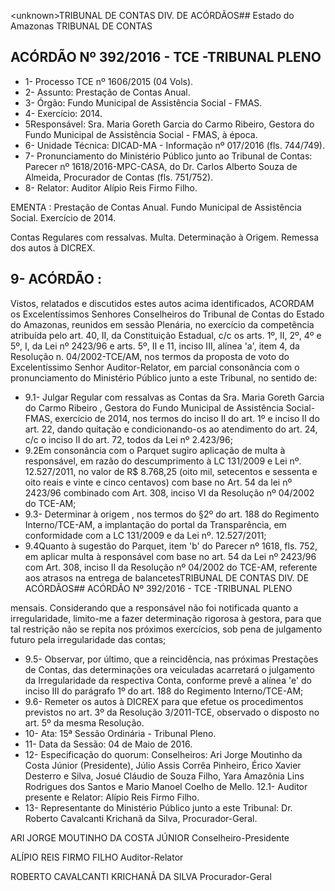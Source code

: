 &lt;unknown&gt;TRIBUNAL DE CONTAS DIV. DE ACÓRDÃOS## Estado do Amazonas TRIBUNAL DE CONTAS

## ACÓRDÃO Nº 392/2016 - TCE -TRIBUNAL PLENO

- 1- Processo TCE nº 1606/2015 (04 Vols).
- 2- Assunto: Prestação de Contas Anual.
- 3- Órgão: Fundo Municipal de Assistência Social - FMAS.
- 4- Exercício: 2014.
- 5Responsável: Sra.  Maria  Goreth Garcia  do  Carmo  Ribeiro,  Gestora  do  Fundo Municipal de Assistência Social - FMAS, à época.
- 6- Unidade Técnica: DICAD-MA - Informação nº 017/2016 (fls. 744/749).
- 7-  Pronunciamento  do Ministério Público  junto  ao Tribunal  de Contas: Parecer  nº 1618/2016-MPC-CASA, do Dr. Carlos Alberto Souza de Almeida, Procurador de Contas (fls. 751/752).
- 8- Relator: Auditor Alípio Reis Firmo Filho.

EMENTA : Prestação de Contas Anual. Fundo Municipal de Assistência Social. Exercício de 2014.

Contas Regulares com ressalvas. Multa. Determinação  à  Origem.  Remessa  dos  autos  à DICREX.

## 9- ACÓRDÃO :

Vistos, relatados e discutidos estes autos acima identificados, ACORDAM os Excelentíssimos Senhores Conselheiros do Tribunal de Contas do Estado do Amazonas, reunidos em sessão Plenária, no exercício da competência atribuída pelo  art.  40,  II, da Constituição Estadual, c/c os arts. 1º, II, 2º, 4º e 5º, I, da Lei nº 2423/96 e arts. 5º, II e 11, inciso III, alínea 'a', item 4, da Resolução n. 04/2002-TCE/AM, nos termos da proposta de voto do  Excelentíssimo  Senhor  Auditor-Relator, em  parcial  consonância com  o pronunciamento do Ministério Público junto a este Tribunal, no sentido de:

- 9.1- Julgar Regular com ressalvas as Contas da Sra. Maria Goreth Garcia do Carmo Ribeiro ,  Gestora do Fundo Municipal de  Assistência Social-FMAS, exercício de  2014,  nos  termos  do  inciso  II  do  art.  1º  e  inciso  II  do  art.  22,  dando  quitação  e condicionando-os ao atendimento do art. 24, c/c o inciso  II  do art. 72, todos da Lei nº 2.423/96;
- 9.2Em  consonância com o Parquet sugiro aplicação de multa à responsável, em razão do descumprimento à LC 131/2009 e Lei nº. 12.527/2011, no valor de R$ 8.768,25 (oito mil, setecentos e sessenta e oito reais e vinte e cinco centavos) com base no  Art. 54 da lei nº 2423/96 combinado com Art. 308, inciso VI  da Resolução nº 04/2002 do TCE-AM;
- 9.3-  Determinar  à  origem ,  nos  termos  do  §2º  do  art.  188  do  Regimento Interno/TCE-AM, a implantação do portal da Transparência, em conformidade com a LC 131/2009 e da Lei nº. 12.527/2011;
- 9.4Quanto à sugestão do Parquet, item 'b' do Parecer nº 1618, fls. 752, em aplicar multa à responsável com base no art. 54 da Lei nº 2423/96 com Art. 308, inciso II da Resolução nº  04/2002 do TCE-AM, referente aos atrasos na entrega de  balancetesTRIBUNAL DE CONTAS DIV. DE ACÓRDÃOS## ACÓRDÃO Nº 392/2016 - TCE -TRIBUNAL PLENO

mensais.  Considerando  que  a  responsável  não  foi  notificada  quanto  a  irregularidade, limito-me a fazer determinação rigorosa à gestora, para que tal restrição não se repita nos próximos exercícios, sob pena de julgamento futuro pela irregularidade das contas;

- 9.5-  Observar, por  último,  que  a  reincidência,  nas  próximas  Prestações  de Contas, das determinações ora veiculadas acarretará o julgamento da Irregularidade da respectiva Conta, conforme prevê a alínea 'e' do inciso III do parágrafo 1º do art. 188 do Regimento Interno/TCE-AM;
- 9.6- Remeter os autos à DICREX para que efetue os procedimentos previstos no  art. 3º da  Resolução  3/2011-TCE,  observado  o  disposto  no  art.  5º  da  mesma Resolução.
- 10- Ata: 15ª Sessão Ordinária - Tribunal Pleno.
- 11- Data da Sessão: 04 de Maio de 2016.
- 12-  Especificação  do  quorum: Conselheiros:  Ari  Jorge  Moutinho  da  Costa  Júnior (Presidente), Júlio Assis Corrêa Pinheiro, Érico Xavier Desterro e Silva, Josué Cláudio de Souza Filho, Yara Amazônia Lins Rodrigues dos Santos e Mario Manoel Coelho de Mello. 12.1- Auditor presente e Relator: Alípio Reis Firmo Filho.
- 13- Representante do Ministério Público junto a este Tribunal: Dr. Roberto Cavalcanti Krichanã da Silva, Procurador-Geral.

ARI JORGE MOUTINHO DA COSTA JÚNIOR Conselheiro-Presidente

ALÍPIO REIS FIRMO FILHO Auditor-Relator

ROBERTO CAVALCANTI KRICHANÃ DA SILVA Procurador-Geral